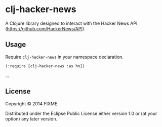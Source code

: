 # clj-hacker-news

A Clojure library designed to interact with the Hacker News API (https://github.com/HackerNews/API).

## Usage

Require `clj-hacker-news` in your namespace declaration.
```
(:require [clj-hacker-news :as hn])
```

...

## License

Copyright © 2014 FIXME

Distributed under the Eclipse Public License either version 1.0 or (at
your option) any later version.
